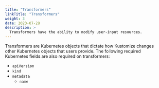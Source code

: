 ```yaml
---
title: "Transformers"
linkTitle: "Transformers"
weight: 3
date: 2023-07-28
description: >
  Transformers have the ability to modify user-input resources.
---
```


Transformers are Kubernetes objects that dictate how Kustomize changes other Kubernetes objects that users provide.
The following required Kubernetes fields are also required on transformers:

* `apiVersion`
* `kind`
* `metadata`
  * `name`
